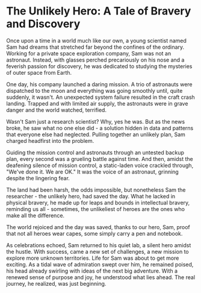# The Unlikely Hero: A Tale of Bravery and Discovery

Once upon a time in a world much like our own, a young scientist named Sam had dreams that stretched far beyond the confines of the ordinary. Working for a private space exploration company, Sam was not an astronaut. Instead, with glasses perched precariously on his nose and a feverish passion for discovery, he was dedicated to studying the mysteries of outer space from Earth.

One day, his company launched a daring mission. A trio of astronauts were dispatched to the moon and everything was going smoothly until, quite suddenly, it wasn't. An unexpected system failure resulted in the craft crash landing. Trapped and with limited air supply, the astronauts were in grave danger and the world watched, terrified.

Wasn't Sam just a research scientist? Why, yes he was. But as the news broke, he saw what no one else did - a solution hidden in data and patterns that everyone else had neglected. Pulling together an unlikely plan, Sam charged headfirst into the problem.

Guiding the mission control and astronauts through an untested backup plan, every second was a grueling battle against time. And then, amidst the deafening silence of mission control, a static-laden voice crackled through, "We've done it. We are OK." It was the voice of an astronaut, grinning despite the lingering fear.

The land had been harsh, the odds impossible, but nonetheless Sam the researcher - the unlikely hero, had saved the day. What he lacked in physical bravery, he made up for leaps and bounds in intellectual bravery, reminding us all - sometimes, the unlikeliest of heroes are the ones who make all the difference.

The world rejoiced and the day was saved, thanks to our hero, Sam, proof that not all heroes wear capes, some simply carry a pen and notebook.

As celebrations echoed, Sam returned to his quiet lab, a silent hero amidst the hustle. With success, came a new set of challenges, a new mission to explore more unknown territories. Life for Sam was about to get more exciting. As a tidal wave of admiration swept over him, he remained poised, his head already swirling with ideas of the next big adventure. With a renewed sense of purpose and joy, he understood what lies ahead. The real journey, he realized, was just beginning.